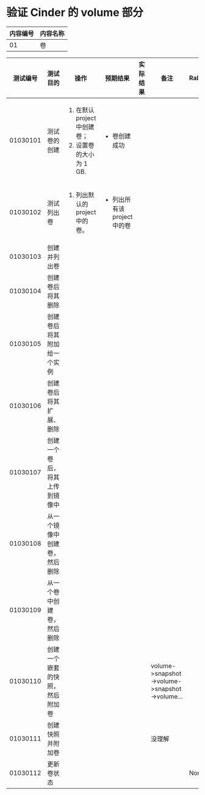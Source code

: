 # 验证 Cinder 的 volume 部分

|内容编号|内容名称|
|--------|--------|
|01|卷|


|测试编号|测试目的|操作|预期结果|实际结果|备注|Rally/Tempest/None|
|--------|--------|----|--------|--------|----|------------------|
|01030101|测试卷的创建|<ol><li>在默认 project 中创建卷；</li><li>设置卷的大小为 1 GB.</li></ol>|<ul><li>卷创建成功</li></ul>||||
|01030102|测试列出卷|<ol><li>列出默认的 project 中的卷。</li></ol>|<ul><li>列出所有该 project 中的卷</li></ul>||||
|01030103|创建并列出卷||||||
|01030104|创建卷后将其删除||||||
|01030105|创建卷后将其附加给一个实例||||||
|01030106|创建卷后将其扩展、删除||||||
|01030107|创建一个卷后，将其上传到镜像中||||||
|01030108|从一个镜像中创建卷，然后删除||||||
|01030109|从一个卷中创建卷，然后删除||||||
|01030110|创建一个嵌套的快照，然后附加卷||||volume->snapshot->volume->snapshot->volume...||
|01030111|创建快照并附加卷||||没理解||
|01030112|更新卷状态|||||None|
